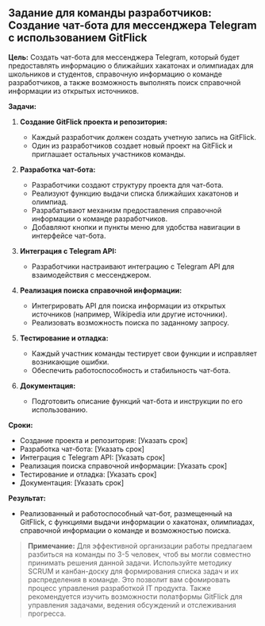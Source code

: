 ## Задание для команды разработчиков: Создание чат-бота для мессенджера Telegram с использованием GitFlick

**Цель:** Создать чат-бота для мессенджера Telegram, который будет предоставлять информацию о ближайших хакатонах и олимпиадах для школьников и студентов, справочную информацию о команде разработчиков, а также возможность выполнять поиск справочной информации из открытых источников.

**Задачи:**

1. **Создание GitFlick проекта и репозитория:**
   - Каждый разработчик должен создать учетную запись на GitFlick.
   - Один из разработчиков создает новый проект на GitFlick и приглашает остальных участников команды.

2. **Разработка чат-бота:**
   - Разработчики создают структуру проекта для чат-бота.
   - Реализуют функцию выдачи списка ближайших хакатонов и олимпиад.
   - Разрабатывают механизм предоставления справочной информации о команде разработчиков.
   - Добавляют кнопки и пункты меню для удобства навигации в интерфейсе чат-бота.

3. **Интеграция с Telegram API:**
   - Разработчики настраивают интеграцию с Telegram API для взаимодействия с мессенджером.

4. **Реализация поиска справочной информации:**
   - Интегрировать API для поиска информации из открытых источников (например, Wikipedia или другие источники).
   - Реализовать возможность поиска по заданному запросу.

5. **Тестирование и отладка:**
   - Каждый участник команды тестирует свои функции и исправляет возникающие ошибки.
   - Обеспечить работоспособность и стабильность чат-бота.

6. **Документация:**
   - Подготовить описание функций чат-бота и инструкции по его использованию.

**Сроки:**
- Создание проекта и репозитория: [Указать срок]
- Разработка чат-бота: [Указать срок]
- Интеграция с Telegram API: [Указать срок]
- Реализация поиска справочной информации: [Указать срок]
- Тестирование и отладка: [Указать срок]
- Документация: [Указать срок]

**Результат:**
- Реализованный и работоспособный чат-бот, размещенный на GitFlick, с функциями выдачи информации о хакатонах, олимпиадах, справочной информации о команде и возможностью поиска.

> **Примечание:** Для эффективной организации работы предлагаем разбиться на команды по 3-5 человек, чтоб вы могли совместно принимать решения данной задачи. Используйте методику SСRUM и канбан-доску для формирования списка задач и их распределения в команде. Это позволит вам сфомировать процесс управления разработкой IT продукта. Также рекомендуется изучить возможности полатформы GitFlick для управления задачами, ведения обсуждений и отслеживания прогресса.